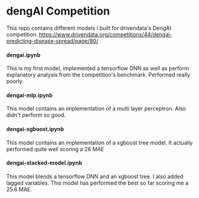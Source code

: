# dengAI Competition

This repo contains different models I built for drivendata's DengAI competition: https://www.drivendata.org/competitions/44/dengai-predicting-disease-spread/page/80/


#### dengai.ipynb

This is my first model, implemented a tensorflow DNN as well as perform explanatory analysis from the competition's benchmark. Performed really poorly.

#### dengai-mlp.ipynb

This model contains an implementation of a multi layer perceptron. Also didn't perform so good.

#### dengai-xgboost.ipynb

This model contains an implementation of a xgboost tree model. It actually performed quite well scoring a 26 MAE

#### dengai-stacked-model.ipynb

This model blends a tensorflow DNN and an xgboost tree. I also added lagged variables. This model has performed the best so far scoring me a 25.6 MAE.



